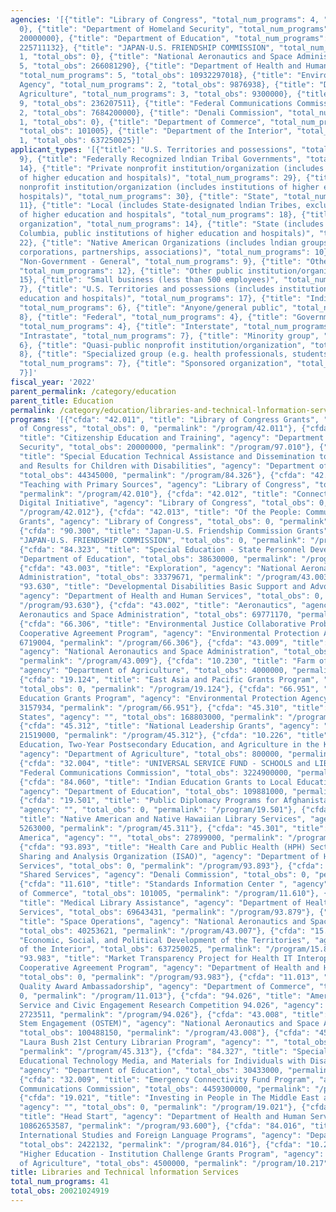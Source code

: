 ```yaml
---
agencies: '[{"title": "Library of Congress", "total_num_programs": 4, "total_obs":
  0}, {"title": "Department of Homeland Security", "total_num_programs": 1, "total_obs":
  20000000}, {"title": "Department of Education", "total_num_programs": 5, "total_obs":
  225711132}, {"title": "JAPAN-U.S. FRIENDSHIP COMMISSION", "total_num_programs":
  1, "total_obs": 0}, {"title": "National Aeronautics and Space Administration", "total_num_programs":
  5, "total_obs": 266081290}, {"title": "Department of Health and Human Services",
  "total_num_programs": 5, "total_obs": 10932297018}, {"title": "Environmental Protection
  Agency", "total_num_programs": 2, "total_obs": 9876938}, {"title": "Department of
  Agriculture", "total_num_programs": 3, "total_obs": 9300000}, {"title": "", "total_num_programs":
  9, "total_obs": 236207511}, {"title": "Federal Communications Commission", "total_num_programs":
  2, "total_obs": 7684200000}, {"title": "Denali Commission", "total_num_programs":
  1, "total_obs": 0}, {"title": "Department of Commerce", "total_num_programs": 2,
  "total_obs": 101005}, {"title": "Department of the Interior", "total_num_programs":
  1, "total_obs": 637250025}]'
applicant_types: '[{"title": "U.S. Territories and possessions", "total_num_programs":
  9}, {"title": "Federally Recognized lndian Tribal Governments", "total_num_programs":
  14}, {"title": "Private nonprofit institution/organization (includes institutions
  of higher education and hospitals)", "total_num_programs": 29}, {"title": "Public
  nonprofit institution/organization (includes institutions of higher education and
  hospitals)", "total_num_programs": 30}, {"title": "State", "total_num_programs":
  11}, {"title": "Local (includes State-designated lndian Tribes, excludes institutions
  of higher education and hospitals", "total_num_programs": 18}, {"title": "Profit
  organization", "total_num_programs": 14}, {"title": "State (includes District of
  Columbia, public institutions of higher education and hospitals)", "total_num_programs":
  22}, {"title": "Native American Organizations (includes lndian groups, cooperatives,
  corporations, partnerships, associations)", "total_num_programs": 10}, {"title":
  "Non-Government - General", "total_num_programs": 9}, {"title": "Other private institutions/organizations",
  "total_num_programs": 12}, {"title": "Other public institution/organization", "total_num_programs":
  15}, {"title": "Small business (less than 500 employees)", "total_num_programs":
  7}, {"title": "U.S. Territories and possessions (includes institutions of higher
  education and hospitals)", "total_num_programs": 17}, {"title": "Individual/Family",
  "total_num_programs": 6}, {"title": "Anyone/general public", "total_num_programs":
  8}, {"title": "Federal", "total_num_programs": 4}, {"title": "Government - General",
  "total_num_programs": 4}, {"title": "Interstate", "total_num_programs": 7}, {"title":
  "Intrastate", "total_num_programs": 7}, {"title": "Minority group", "total_num_programs":
  6}, {"title": "Quasi-public nonprofit institution/organization", "total_num_programs":
  8}, {"title": "Specialized group (e.g. health professionals, students, veterans)",
  "total_num_programs": 7}, {"title": "Sponsored organization", "total_num_programs":
  7}]'
fiscal_year: '2022'
parent_permalink: /category/education
parent_title: Education
permalink: /category/education/libraries-and-technical-lnformation-services
programs: '[{"cfda": "42.011", "title": "Library of Congress Grants", "agency": "Library
  of Congress", "total_obs": 0, "permalink": "/program/42.011"}, {"cfda": "97.010",
  "title": "Citizenship Education and Training", "agency": "Department of Homeland
  Security", "total_obs": 20000000, "permalink": "/program/97.010"}, {"cfda": "84.326",
  "title": "Special Education Technical Assistance and Dissemination to Improve Services
  and Results for Children with Disabilities", "agency": "Department of Education",
  "total_obs": 44345000, "permalink": "/program/84.326"}, {"cfda": "42.010", "title":
  "Teaching with Primary Sources", "agency": "Library of Congress", "total_obs": 0,
  "permalink": "/program/42.010"}, {"cfda": "42.012", "title": "Connecting Communities
  Digital Initiative", "agency": "Library of Congress", "total_obs": 0, "permalink":
  "/program/42.012"}, {"cfda": "42.013", "title": "Of the People: Community Collections
  Grants", "agency": "Library of Congress", "total_obs": 0, "permalink": "/program/42.013"},
  {"cfda": "90.300", "title": "Japan-U.S. Friendship Commission Grants", "agency":
  "JAPAN-U.S. FRIENDSHIP COMMISSION", "total_obs": 0, "permalink": "/program/90.300"},
  {"cfda": "84.323", "title": "Special Education - State Personnel Development", "agency":
  "Department of Education", "total_obs": 38630000, "permalink": "/program/84.323"},
  {"cfda": "43.003", "title": "Exploration", "agency": "National Aeronautics and Space
  Administration", "total_obs": 33379671, "permalink": "/program/43.003"}, {"cfda":
  "93.630", "title": "Developmental Disabilities Basic Support and Advocacy Grants",
  "agency": "Department of Health and Human Services", "total_obs": 0, "permalink":
  "/program/93.630"}, {"cfda": "43.002", "title": "Aeronautics", "agency": "National
  Aeronautics and Space Administration", "total_obs": 69771170, "permalink": "/program/43.002"},
  {"cfda": "66.306", "title": "Environmental Justice Collaborative Problem-Solving
  Cooperative Agreement Program", "agency": "Environmental Protection Agency", "total_obs":
  6719004, "permalink": "/program/66.306"}, {"cfda": "43.009", "title": "Mission Support",
  "agency": "National Aeronautics and Space Administration", "total_obs": 22188676,
  "permalink": "/program/43.009"}, {"cfda": "10.230", "title": "Farm of the Future",
  "agency": "Department of Agriculture", "total_obs": 4000000, "permalink": "/program/10.230"},
  {"cfda": "19.124", "title": "East Asia and Pacific Grants Program", "agency": "",
  "total_obs": 0, "permalink": "/program/19.124"}, {"cfda": "66.951", "title": "Environmental
  Education Grants Program", "agency": "Environmental Protection Agency", "total_obs":
  3157934, "permalink": "/program/66.951"}, {"cfda": "45.310", "title": "Grants to
  States", "agency": "", "total_obs": 168803000, "permalink": "/program/45.310"},
  {"cfda": "45.312", "title": "National Leadership Grants", "agency": "", "total_obs":
  21519000, "permalink": "/program/45.312"}, {"cfda": "10.226", "title": "Secondary
  Education, Two-Year Postsecondary Education, and Agriculture in the K-12 Classroom",
  "agency": "Department of Agriculture", "total_obs": 800000, "permalink": "/program/10.226"},
  {"cfda": "32.004", "title": "UNIVERSAL SERVICE FUND - SCHOOLS and LIBRARIES", "agency":
  "Federal Communications Commission", "total_obs": 3224900000, "permalink": "/program/32.004"},
  {"cfda": "84.060", "title": "Indian Education Grants to Local Educational Agencies",
  "agency": "Department of Education", "total_obs": 109881000, "permalink": "/program/84.060"},
  {"cfda": "19.501", "title": "Public Diplomacy Programs for Afghanistan and Pakistan",
  "agency": "", "total_obs": 0, "permalink": "/program/19.501"}, {"cfda": "45.311",
  "title": "Native American and Native Hawaiian Library Services", "agency": "", "total_obs":
  5263000, "permalink": "/program/45.311"}, {"cfda": "45.301", "title": "Museums for
  America", "agency": "", "total_obs": 27899000, "permalink": "/program/45.301"},
  {"cfda": "93.893", "title": "Health Care and Public Health (HPH) Sector Information
  Sharing and Analysis Organization (ISAO)", "agency": "Department of Health and Human
  Services", "total_obs": 0, "permalink": "/program/93.893"}, {"cfda": "90.199", "title":
  "Shared Services", "agency": "Denali Commission", "total_obs": 0, "permalink": "/program/90.199"},
  {"cfda": "11.610", "title": "Standards Information Center ", "agency": "Department
  of Commerce", "total_obs": 101005, "permalink": "/program/11.610"}, {"cfda": "93.879",
  "title": "Medical Library Assistance", "agency": "Department of Health and Human
  Services", "total_obs": 69643431, "permalink": "/program/93.879"}, {"cfda": "43.007",
  "title": "Space Operations", "agency": "National Aeronautics and Space Administration",
  "total_obs": 40253621, "permalink": "/program/43.007"}, {"cfda": "15.875", "title":
  "Economic, Social, and Political Development of the Territories", "agency": "Department
  of the Interior", "total_obs": 637250025, "permalink": "/program/15.875"}, {"cfda":
  "93.983", "title": "Market Transparency Project for Health IT Interoperability Services
  Cooperative Agreement Program", "agency": "Department of Health and Human Services",
  "total_obs": 0, "permalink": "/program/93.983"}, {"cfda": "11.013", "title": "Education
  Quality Award Ambassadorship", "agency": "Department of Commerce", "total_obs":
  0, "permalink": "/program/11.013"}, {"cfda": "94.026", "title": "AmeriCorps National
  Service and Civic Engagement Research Competition 94.026", "agency": "", "total_obs":
  2723511, "permalink": "/program/94.026"}, {"cfda": "43.008", "title": "Office of
  Stem Engagement (OSTEM)", "agency": "National Aeronautics and Space Administration",
  "total_obs": 100488150, "permalink": "/program/43.008"}, {"cfda": "45.313", "title":
  "Laura Bush 21st Century Librarian Program", "agency": "", "total_obs": 10000000,
  "permalink": "/program/45.313"}, {"cfda": "84.327", "title": "Special Education
  Educational Technology Media, and Materials for Individuals with Disabilities",
  "agency": "Department of Education", "total_obs": 30433000, "permalink": "/program/84.327"},
  {"cfda": "32.009", "title": "Emergency Connectivity Fund Program", "agency": "Federal
  Communications Commission", "total_obs": 4459300000, "permalink": "/program/32.009"},
  {"cfda": "19.021", "title": "Investing in People in The Middle East and North Africa",
  "agency": "", "total_obs": 0, "permalink": "/program/19.021"}, {"cfda": "93.600",
  "title": "Head Start", "agency": "Department of Health and Human Services", "total_obs":
  10862653587, "permalink": "/program/93.600"}, {"cfda": "84.016", "title": "Undergraduate
  International Studies and Foreign Language Programs", "agency": "Department of Education",
  "total_obs": 2422132, "permalink": "/program/84.016"}, {"cfda": "10.217", "title":
  "Higher Education - Institution Challenge Grants Program", "agency": "Department
  of Agriculture", "total_obs": 4500000, "permalink": "/program/10.217"}]'
title: Libraries and Technical lnformation Services
total_num_programs: 41
total_obs: 20021024919
---
```

